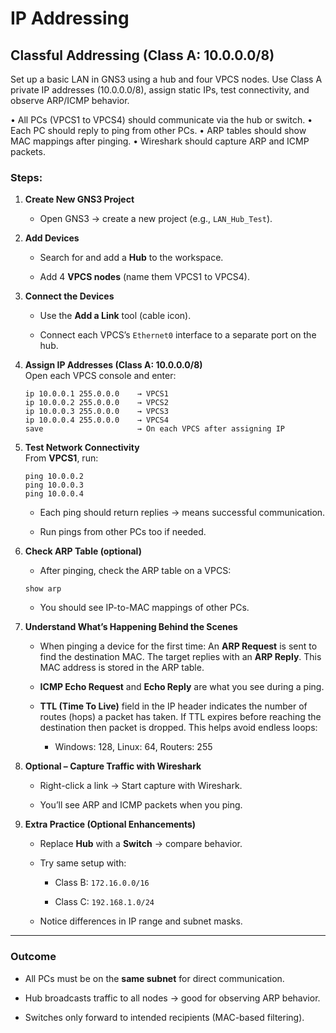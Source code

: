 
# IP Addressing

## Classful Addressing (Class A: 10.0.0.0/8)

Set up a basic LAN in GNS3 using a hub and four VPCS nodes. Use Class A private IP addresses (10.0.0.0/8), assign static IPs, test connectivity, and observe ARP/ICMP behavior.

• All PCs (VPCS1 to VPCS4) should communicate via the hub or switch.
• Each PC should reply to ping from other PCs.
• ARP tables should show MAC mappings after pinging.
• Wireshark should capture ARP and ICMP packets.

### Steps:

1. **Create New GNS3 Project**
    
    - Open GNS3 → create a new project (e.g., `LAN_Hub_Test`).
        
2. **Add Devices**
    
    - Search for and add a **Hub** to the workspace.
        
    - Add 4 **VPCS nodes** (name them VPCS1 to VPCS4).
        
3. **Connect the Devices**
    
    - Use the **Add a Link** tool (cable icon).
        
    - Connect each VPCS’s `Ethernet0` interface to a separate port on the hub.
        
4. **Assign IP Addresses (Class A: 10.0.0.0/8)**  
    Open each VPCS console and enter:
    
    ```
    ip 10.0.0.1 255.0.0.0    → VPCS1
    ip 10.0.0.2 255.0.0.0    → VPCS2
    ip 10.0.0.3 255.0.0.0    → VPCS3
    ip 10.0.0.4 255.0.0.0    → VPCS4
    save                     → On each VPCS after assigning IP
    ```
    
5. **Test Network Connectivity**  
    From **VPCS1**, run:
    
    ```
    ping 10.0.0.2
    ping 10.0.0.3
    ping 10.0.0.4
    ```
    
    - Each ping should return replies → means successful communication.
        
    - Run pings from other PCs too if needed.
        
6. **Check ARP Table (optional)**
    
    - After pinging, check the ARP table on a VPCS:
        
	```
	show arp
	```
        
    - You should see IP-to-MAC mappings of other PCs.
        
7. **Understand What’s Happening Behind the Scenes**
    
    - When pinging a device for the first time: An **ARP Request** is sent to find the destination MAC. The target replies with an **ARP Reply**. This MAC address is stored in the ARP table.
        
    - **ICMP Echo Request** and **Echo Reply** are what you see during a ping.
        
    - **TTL (Time To Live)** field in the IP header indicates the number of routes (hops) a packet has taken. If TTL expires before reaching the destination then packet is dropped. This helps avoid endless loops:
        
        - Windows: 128, Linux: 64, Routers: 255
            
8. **Optional – Capture Traffic with Wireshark**
    
    - Right-click a link → Start capture with Wireshark.
        
    - You’ll see ARP and ICMP packets when you ping.
        
9. **Extra Practice (Optional Enhancements)**
    
    - Replace **Hub** with a **Switch** → compare behavior.
        
    - Try same setup with:
        
        - Class B: `172.16.0.0/16`
            
        - Class C: `192.168.1.0/24`
            
    - Notice differences in IP range and subnet masks.
        

---

### Outcome

- All PCs must be on the **same subnet** for direct communication.
    
- Hub broadcasts traffic to all nodes → good for observing ARP behavior.
    
- Switches only forward to intended recipients (MAC-based filtering).
    

